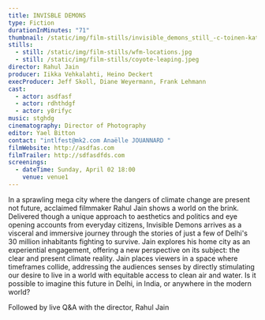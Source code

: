 ```yaml
---
title: INVISBLE DEMONS
type: Fiction
durationInMinutes: "71"
thumbnail: /static/img/film-stills/invisible_demons_still_-c-toinen-katse-oy-ma.ja.de.-filmproduktions-gmbh-2021-2.jpg
stills:
  - still: /static/img/film-stills/wfm-locations.jpg
  - still: /static/img/film-stills/coyote-leaping.jpeg
director: Rahul Jain
producer: Iikka Vehkalahti, Heino Deckert
execProducer: Jeff Skoll, Diane Weyermann, Frank Lehmann
cast:
  - actor: asdfasf
  - actor: rdhthdgf
  - actor: y8rifyc
music: stghdg
cinematography: Director of Photography
editor: Yael Bitton
contact: "intlfest@mk2.com Anaëlle JOUANNARD "
filmWebsite: http://asdfas.com
filmTrailer: http://sdfasdfds.com
screenings:
  - dateTime: Sunday, April 02 18:00
    venue: venue1
---
```

In a sprawling mega city where the dangers of climate change are present not future, acclaimed filmmaker Rahul Jain shows a world on the brink. 
Delivered though a unique approach to aesthetics and politics  and eye opening accounts from everyday citizens, Invisible Demons arrives as a visceral and immersive journey through the stories of just a few of Delhi's 30 million inhabitants fighting to survive. Jain explores his home city as an experiential engagement, offering a new perspective on its subject: the clear and present climate reality. Jain places viewers in a space where timeframes collide, addressing the audiences senses by directly stimulating our desire to live in a world with equitable access to clean air and water. Is it possible to imagine this future in Delhi, in India, or anywhere in the modern world?

Followed by live Q&A with the director, Rahul Jain